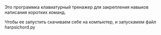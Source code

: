 Это программка клавиатурный тренажер для закрепления навыков написания коротких команд.

Чтобы ее запустить скачиваем себе на компьютер, и запускамем файл harpsichord.py


